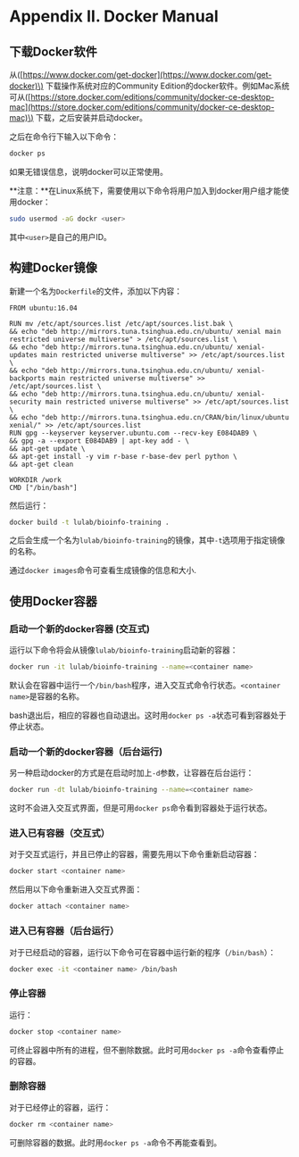 # Appendix II. Docker Manual

## 下载Docker软件

从\([https://www.docker.com/get-docker](https://www.docker.com/get-docker)\) 下载操作系统对应的Community Edition的docker软件。例如Mac系统可从\([https://store.docker.com/editions/community/docker-ce-desktop-mac](https://store.docker.com/editions/community/docker-ce-desktop-mac)\) 下载，之后安装并启动docker。

之后在命令行下输入以下命令：

```bash
docker ps
```

如果无错误信息，说明docker可以正常使用。

**注意：**在Linux系统下，需要使用以下命令将用户加入到docker用户组才能使用docker：

```bash
sudo usermod -aG dockr <user>
```

其中`<user>`是自己的用户ID。

## 构建Docker镜像

新建一个名为`Dockerfile`的文件，添加以下内容：

```text
FROM ubuntu:16.04

RUN mv /etc/apt/sources.list /etc/apt/sources.list.bak \
&& echo "deb http://mirrors.tuna.tsinghua.edu.cn/ubuntu/ xenial main restricted universe multiverse" > /etc/apt/sources.list \
&& echo "deb http://mirrors.tuna.tsinghua.edu.cn/ubuntu/ xenial-updates main restricted universe multiverse" >> /etc/apt/sources.list \
&& echo "deb http://mirrors.tuna.tsinghua.edu.cn/ubuntu/ xenial-backports main restricted universe multiverse" >> /etc/apt/sources.list \
&& echo "deb http://mirrors.tuna.tsinghua.edu.cn/ubuntu/ xenial-security main restricted universe multiverse" >> /etc/apt/sources.list \
&& echo "deb http://mirrors.tuna.tsinghua.edu.cn/CRAN/bin/linux/ubuntu xenial/" >> /etc/apt/sources.list
RUN gpg --keyserver keyserver.ubuntu.com --recv-key E084DAB9 \
&& gpg -a --export E084DAB9 | apt-key add - \
&& apt-get update \
&& apt-get install -y vim r-base r-base-dev perl python \
&& apt-get clean

WORKDIR /work
CMD ["/bin/bash"]
```

然后运行：

```bash
docker build -t lulab/bioinfo-training .
```

之后会生成一个名为`lulab/bioinfo-training`的镜像，其中`-t`选项用于指定镜像的名称。

通过`docker images`命令可查看生成镜像的信息和大小.

## 使用Docker容器

### 启动一个新的docker容器 \(交互式\)

运行以下命令将会从镜像`lulab/bioinfo-training`启动新的容器：

```bash
docker run -it lulab/bioinfo-training --name=<container name>
```

默认会在容器中运行一个`/bin/bash`程序，进入交互式命令行状态。`<container name>`是容器的名称。

bash退出后，相应的容器也自动退出。这时用`docker ps -a`状态可看到容器处于停止状态。

### 启动一个新的docker容器（后台运行\)

另一种启动docker的方式是在启动时加上`-d`参数，让容器在后台运行：

```bash
docker run -dt lulab/bioinfo-training --name=<container name>
```

这时不会进入交互式界面，但是可用`docker ps`命令看到容器处于运行状态。

### 进入已有容器（交互式）

对于交互式运行，并且已停止的容器，需要先用以下命令重新启动容器：

```bash
docker start <container name>
```

然后用以下命令重新进入交互式界面：

```bash
docker attach <container name>
```

### 进入已有容器（后台运行）

对于已经启动的容器，运行以下命令可在容器中运行新的程序（`/bin/bash`）：

```bash
docker exec -it <container name> /bin/bash
```

### 停止容器

运行：

```bash
docker stop <container name>
```

可终止容器中所有的进程，但不删除数据。此时可用`docker ps -a`命令查看停止的容器。

### 删除容器

对于已经停止的容器，运行：

```bash
docker rm <container name>
```

可删除容器的数据。此时用`docker ps -a`命令不再能查看到。


